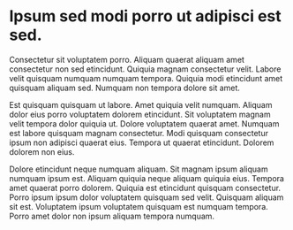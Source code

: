 # Ipsum sed modi porro ut adipisci est sed.

Consectetur sit voluptatem porro. Aliquam quaerat aliquam amet consectetur non sed etincidunt. Quiquia magnam consectetur velit. Labore velit quisquam numquam numquam tempora. Quiquia modi etincidunt amet quisquam aliquam sed. Numquam non tempora dolore sit amet.

Est quisquam quisquam ut labore. Amet quiquia velit numquam. Aliquam dolor eius porro voluptatem dolorem etincidunt. Sit voluptatem magnam velit tempora dolor quiquia ut. Dolore voluptatem quaerat amet. Numquam est labore quisquam magnam consectetur. Modi quisquam consectetur ipsum non adipisci quaerat eius. Tempora ut quaerat etincidunt. Dolorem dolorem non eius.

Dolore etincidunt neque numquam aliquam. Sit magnam ipsum aliquam numquam ipsum est. Aliquam quiquia neque aliquam quiquia eius. Tempora amet quaerat porro dolorem. Quiquia est etincidunt quisquam consectetur. Porro ipsum ipsum dolor voluptatem quisquam sed velit. Quisquam aliquam sit est. Voluptatem ipsum voluptatem quisquam est numquam tempora. Porro amet dolor non ipsum aliquam tempora numquam.

